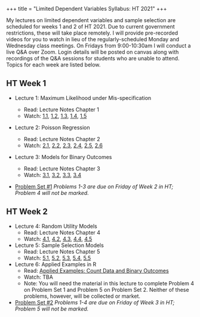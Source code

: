 +++
title = "Limited Dependent Variables Syllabus: HT 2021"
+++

My lectures on limited dependent variables and sample selection are scheduled for weeks 1 and 2 of HT 2021. Due to current government restrictions, these will take place remotely. I will provide pre-recorded videos for you to watch in lieu of the regularly-scheduled Monday and Wednesday class meetings. On Fridays from 9:00-10:30am I will conduct a live Q&A over Zoom. Login details will be posted on canvas along with recordings of the Q&A sessions for students who are unable to attend. Topics for each week are listed below. 

## HT Week 1
* Lecture 1: Maximum Likelihood under Mis-specification
    - Read: Lecture Notes Chapter 1
    - Watch: [1.1](https://expl.ai/CHAKTHR), [1.2](https://expl.ai/REZKTJY), [1.3](https://expl.ai/MRVFZMR), [1.4](https://expl.ai/TZBUFGU), [1.5](https://expl.ai/MDCWESE)
* Lecture 2: Poisson Regression
    - Read: Lecture Notes Chapter 2
    - Watch: [2.1](https://expl.ai/YZFFBCH), [2.2](https://expl.ai/AUEJLRB), [2.3](https://expl.ai/SUDPHVT), [2.4](https://expl.ai/FCSUTGZ), [2.5](https://expl.ai/KRJBUDF), [2.6](https://expl.ai/RCDDGQV)

* Lecture 3: Models for Binary Outcomes
    - Read: Lecture Notes Chapter 3
    - Watch: [3.1](https://expl.ai/XSLDYZE), [3.2](https://expl.ai/ZULFNLF), [3.3](https://expl.ai/KAHUPJN), [3.4](https://expl.ai/ANETTMF)
* [Problem Set #1](/ps1.pdf) *Problems 1-3 are due on Friday of Week 2 in HT; Problem 4 will not be marked.*

## HT Week 2
* Lecture 4: Random Utility Models
    - Read: Lecture Notes Chapter 4
    - Watch: [4.1](https://expl.ai/MWEXXUE), [4.2](https://expl.ai/QLEKBJJ), [4.3](https://expl.ai/CAAGSWP), [4.4](https://expl.ai/CAUVVDH), [4.5](https://expl.ai/XTXUDBU)
* Lecture 5: Sample Selection Models
    - Read: Lecture Notes Chapter 5
    - Watch: [5.1](https://expl.ai/UXFHFNQ), [5.2](https://expl.ai/GFNGUDY), [5.3](https://expl.ai/LJBUHZQ), [5.4](https://expl.ai/BRXKQNX), [5.5](https://expl.ai/VFARCYE)
* Lecture 6: Applied Examples in R 
    - Read: [Applied Examples: Count Data and Binary Outcomes](/r-examples.pdf)
    - Watch: TBA
    - Note: You will need the material in this lecture to complete Problem 4 on Problem Set 1 and Problem 5 on Problem Set 2. Neither of these problems, however, will be collected or market.
* [Problem Set #2](/ps2.pdf) *Problems 1-4 are due on Friday of Week 3 in HT; Problem 5 will not be marked.*


